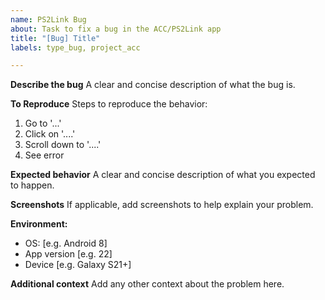 ```yaml
---
name: PS2Link Bug
about: Task to fix a bug in the ACC/PS2Link app
title: "[Bug] Title"
labels: type_bug, project_acc

---
```


**Describe the bug**
A clear and concise description of what the bug is.

**To Reproduce**
Steps to reproduce the behavior:
1. Go to '...'
2. Click on '....'
3. Scroll down to '....'
4. See error

**Expected behavior**
A clear and concise description of what you expected to happen.

**Screenshots**
If applicable, add screenshots to help explain your problem.

**Environment:**
 - OS: [e.g. Android 8]
 - App version [e.g. 22]
 - Device [e.g. Galaxy S21+]

**Additional context**
Add any other context about the problem here.
